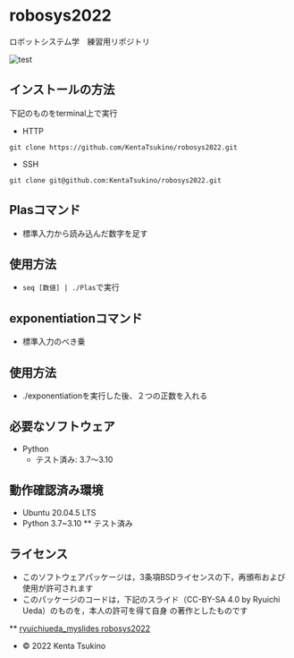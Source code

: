 # robosys2022
ロボットシステム学　練習用リポジトリ

![test](https://github.com/KentaTsukino/robosys2022/actions/workflows/test.yml/badge.svg)

## インストールの方法
下記のものをterminal上で実行
* HTTP

```git clone https://github.com/KentaTsukino/robosys2022.git```
* SSH

```git clone git@github.com:KentaTsukino/robosys2022.git```

## Plasコマンド
* 標準入力から読み込んだ数字を足す
## 使用方法
* ```seq [数値] | ./Plas```で実行

## exponentiationコマンド
* 標準入力のべき乗
## 使用方法
* ./exponentiationを実行した後、２つの正数を入れる

## 必要なソフトウェア
* Python
  * テスト済み: 3.7〜3.10

## 動作確認済み環境
* Ubuntu 20.04.5 LTS
* Python 3.7~3.10
** テスト済み

## ライセンス
* このソフトウェアパッケージは，3条項BSDライセンスの下，再頒布および使用が許可されます
* このパッケージのコードは，下記のスライド（CC-BY-SA 4.0 by Ryuichi Ueda）のものを，本人の許可を得て自身    の著作としたものです

** [ryuichiueda_myslides robosys2022]( https://github.com/ryuichiueda/my_slides/tree/master/robosys_2022)
* © 2022 Kenta Tsukino
